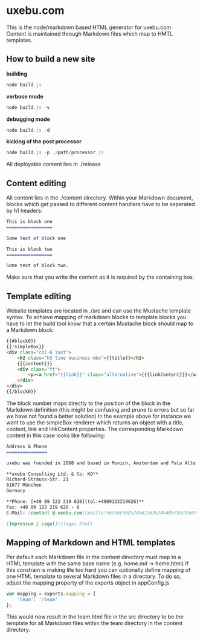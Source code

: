 uxebu.com
=========

This is the node/markdown based HTML generator for uxebu.com  
Content is maintained through Markdown files which map to HMTL templates.

How to build a new site
-----------------------

**building**

```javascript
node build.js
```

**verbose mode**

```javascript
node build.js -v
```


**debugging mode**

```javascript
node build.js -d
```

**kicking of the post processor**

```javascript
node build.js -p ./path/processor.js
```

All deployable content lies in ./release

Content editing
---------------

All content lies in the ./content directory.
Within your Markdown document, blocks which get passed to different content handlers have to be seperated by h1 headers:

```markdown
This is block one
=================

Some text of block one

This is block two
=================

Some text of block two.
```

Make sure that you write the content as it is required by the containing box.

Template editing
----------------

Website templates are located in ./src and can use the Mustache template syntax.
To achieve mapping of markdown blocks to template blocks you have to let the build tool know that a certain Mustache block should map to a Markdown block:

```html
{{#block0}}
{{!simpleBox}}
<div class="col-6 last">
    <h2 class="h3 line business mbx">{{title}}</h2>
    {{{content}}}
    <div class="ft">
        <p><a href="{{link}}" class="alternative">{{{linkContent}}}</a></p>
    </div>
</div>
{{/block0}}
```

The block number maps directly to the position of the block in the Markdown definition (this might be confusing and prune to errors but so far we have not found a better solution)
In the example above for instance we want to use the simpleBox renderer which returns an object with a title, content, link and linkContent properties.
The corresponding Markdown content in this case looks like following:

```markdown
Address & Phone
===============

uxebu was founded in 2008 and based in Munich, Amsterdam and Palo Alto

**uxebu Consulting Ltd. & Co. KG**  
Richard-Strauss-Str. 21  
81677 München  
Germany

**Phone: [+49 89 122 219 626](tel:+4989122219626)**  
Fax: +49 89 122 219 626 - 8  
E-Mail: [contact @ uxebu.com](mailto:%63%6F%6E%74%61%63%74%40%75%78%65%62%75%2E%63%6F%6D)

[Impressum / Legal](/legal.html)
```

Mapping of Markdown and HTML templates
--------------------------------------

Per default each Markdown file in the content directory must map to a HTML template with the same base name (e.g. home.md -> home.html)
If this constrain is making life too hard you can optionally define mapping of one HTML template to several Markdown files in a directory.
To do so, adjust the mapping property of the exports object in appConfig.js

```javascript
var mapping = exports.mapping = {
    'team': '/team'
};
```

This would now result in the team.html file in the src directory to be the template for all Markdown files within the team directory in the content directory.
